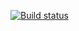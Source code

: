 [![Build status](https://ci.appveyor.com/api/projects/status/m9bdk829iedjvht4?svg=true)](https://ci.appveyor.com/project/Faust3x3/patterns2)
